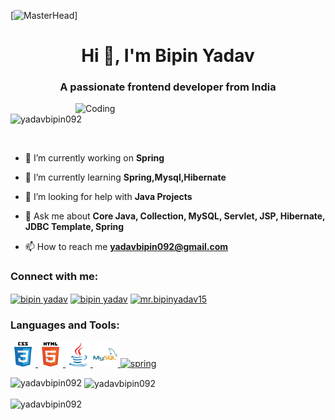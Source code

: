 
[![MasterHead](https://media3.giphy.com/media/v1.Y2lkPTc5MGI3NjExN2Fud3FvdmV3NnF1amhub3dybHN4azNvdDlsYXZpY2E4c2VlM3A0YSZlcD12MV9pbnRlcm5hbF9naWZfYnlfaWQmY3Q9Zw/2IudUHdI075HL02Pkk/giphy.gif)]
<h1 align="center">Hi 👋, I'm Bipin Yadav</h1>
<h3 align="center">A passionate frontend developer from India</h3>
<img align="right" alt="Coding" width="400" src="https://cdn.dribbble.com/users/1162077/screenshots/3848914/programmer.gif">
<p align="left"> <img src="https://komarev.com/ghpvc/?username=yadavbipin092&label=Profile%20views&color=0e75b6&style=flat" alt="yadavbipin092" /> </p>

<p align="left"> <a href="https://twitter.com/" target="blank"><img src="https://img.shields.io/twitter/follow/?logo=twitter&style=for-the-badge" alt="" /></a> </p>

- 🔭 I’m currently working on **Spring**

- 🌱 I’m currently learning **Spring,Mysql,Hibernate**

- 🤝 I’m looking for help with **Java Projects**

- 💬 Ask me about **Core Java, Collection, MySQL, Servlet, JSP, Hibernate, JDBC Template, Spring**

- 📫 How to reach me **yadavbipin092@gmail.com**

<h3 align="left">Connect with me:</h3>
<p align="left">
<a href="https://linkedin.com/in/bipin yadav" target="blank"><img align="center" src="https://raw.githubusercontent.com/rahuldkjain/github-profile-readme-generator/master/src/images/icons/Social/linked-in-alt.svg" alt="bipin yadav" height="30" width="40" /></a>
<a href="https://fb.com/bipin yadav" target="blank"><img align="center" src="https://raw.githubusercontent.com/rahuldkjain/github-profile-readme-generator/master/src/images/icons/Social/facebook.svg" alt="bipin yadav" height="30" width="40" /></a>
<a href="https://instagram.com/mr.bipinyadav15" target="blank"><img align="center" src="https://raw.githubusercontent.com/rahuldkjain/github-profile-readme-generator/master/src/images/icons/Social/instagram.svg" alt="mr.bipinyadav15" height="30" width="40" /></a>
</p>

<h3 align="left">Languages and Tools:</h3>
<p align="left"> <a href="https://www.w3schools.com/css/" target="_blank" rel="noreferrer"> <img src="https://raw.githubusercontent.com/devicons/devicon/master/icons/css3/css3-original-wordmark.svg" alt="css3" width="40" height="40"/> </a> <a href="https://www.w3.org/html/" target="_blank" rel="noreferrer"> <img src="https://raw.githubusercontent.com/devicons/devicon/master/icons/html5/html5-original-wordmark.svg" alt="html5" width="40" height="40"/> </a> <a href="https://www.java.com" target="_blank" rel="noreferrer"> <img src="https://raw.githubusercontent.com/devicons/devicon/master/icons/java/java-original.svg" alt="java" width="40" height="40"/> </a> <a href="https://www.mysql.com/" target="_blank" rel="noreferrer"> <img src="https://raw.githubusercontent.com/devicons/devicon/master/icons/mysql/mysql-original-wordmark.svg" alt="mysql" width="40" height="40"/> </a> <a href="https://spring.io/" target="_blank" rel="noreferrer"> <img src="https://www.vectorlogo.zone/logos/springio/springio-icon.svg" alt="spring" width="40" height="40"/> </a> </p>

<p><img align="left" src="https://github-readme-stats.vercel.app/api/top-langs?username=yadavbipin092&show_icons=true&locale=en&layout=compact" alt="yadavbipin092" /></p>

<p>&nbsp;<img align="center" src="https://github-readme-stats.vercel.app/api?username=yadavbipin092&show_icons=true&locale=en" alt="yadavbipin092" /></p>

<p><img align="center" src="https://github-readme-streak-stats.herokuapp.com/?user=yadavbipin092&" alt="yadavbipin092" /></p>
